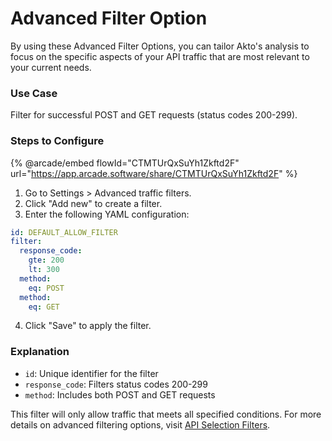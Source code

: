 # Advanced Filter Option

By using these Advanced Filter Options, you can tailor Akto's analysis to focus on the specific aspects of your API traffic that are most relevant to your current needs.

### Use Case

Filter for successful POST and GET requests (status codes 200-299).

### Steps to Configure

{% @arcade/embed flowId="CTMTUrQxSuYh1Zkftd2F" url="https://app.arcade.software/share/CTMTUrQxSuYh1Zkftd2F" %}

1. Go to Settings > Advanced traffic filters.
2. Click "Add new" to create a filter.
3. Enter the following YAML configuration:

```yaml
id: DEFAULT_ALLOW_FILTER
filter:
  response_code:
    gte: 200
    lt: 300
  method:
    eq: POST
  method:
    eq: GET
```

4. Click "Save" to apply the filter.

### Explanation

* `id`: Unique identifier for the filter
* `response_code`: Filters status codes 200-299
* `method`: Includes both POST and GET requests

This filter will only allow traffic that meets all specified conditions. For more details on advanced filtering options, visit [API Selection Filters](../../test-editor/concepts/test-yaml-syntax-detailed/api-selection-filters.md).
